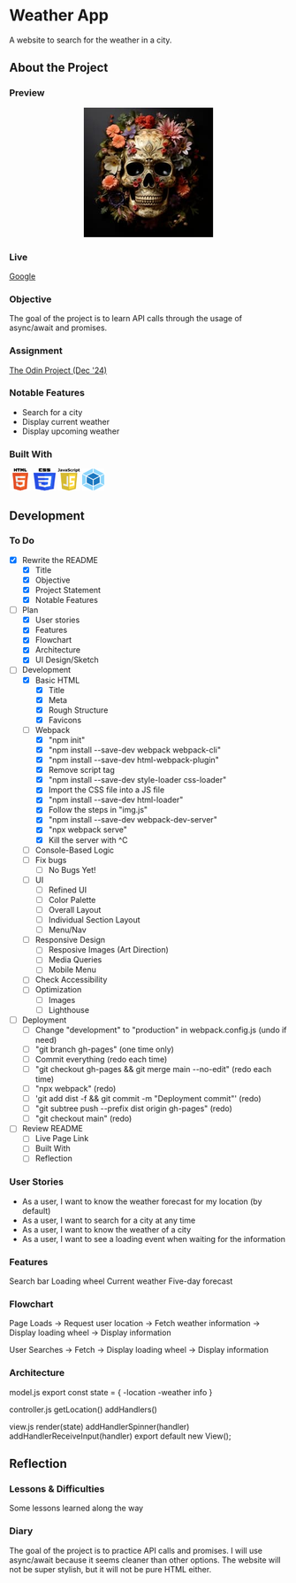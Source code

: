 # Weather App

A website to search for the weather in a city.

## About the Project

### Preview

<div align='center'>
    <img src='./README/project-preview.jpg'>
</div>

### Live

<a href='http://google.com/'>Google</a>

### Objective

The goal of the project is to learn API calls through the usage of async/await and promises.

### Assignment

[The Odin Project (Dec '24)](https://www.theodinproject.com/lessons/javascript-webpack)

### Notable Features

- Search for a city
- Display current weather
- Display upcoming weather

### Built With

<img src='./README/html5-logo.svg' style='width:40px; height: 40px' >
<img src='./README/css3-logo.svg' style='width:40px; height: 40px' >
<img src='./README/javascript-logo.svg' style='width:40px; height: 40px' >
<img src='./README/webpack-logo.svg' style='width:40px; height: 40px' >

## Development

### To Do

- [x] Rewrite the README
  - [x] Title
  - [x] Objective
  - [x] Project Statement
  - [x] Notable Features
- [ ] Plan
  - [x] User stories
  - [x] Features
  - [x] Flowchart
  - [x] Architecture
  - [x] UI Design/Sketch
- [ ] Development
  - [x] Basic HTML
    - [x] Title
    - [x] Meta
    - [x] Rough Structure
    - [x] Favicons
  - [ ] Webpack
    - [x] "npm init"
    - [x] "npm install --save-dev webpack webpack-cli"
    - [x] "npm install --save-dev html-webpack-plugin"
    - [x] Remove script tag
    - [x] "npm install --save-dev style-loader css-loader"
    - [x] Import the CSS file into a JS file
    - [x] "npm install --save-dev html-loader"
    - [x] Follow the steps in "img.js"
    - [x] "npm install --save-dev webpack-dev-server"
    - [x] "npx webpack serve"
    - [x] Kill the server with ^C
  - [ ] Console-Based Logic
  - [ ] Fix bugs
    - [ ] No Bugs Yet!
  - [ ] UI
    - [ ] Refined UI
    - [ ] Color Palette
    - [ ] Overall Layout
    - [ ] Individual Section Layout
    - [ ] Menu/Nav
  - [ ] Responsive Design
    - [ ] Resposive Images (Art Direction)
    - [ ] Media Queries
    - [ ] Mobile Menu
  - [ ] Check Accessibility
  - [ ] Optimization
    - [ ] Images
    - [ ] Lighthouse
- [ ] Deployment
  - [ ] Change "development" to "production" in webpack.config.js (undo if need)
  - [ ] "git branch gh-pages" (one time only)
  - [ ] Commit everything (redo each time)
  - [ ] "git checkout gh-pages && git merge main --no-edit" (redo each time)
  - [ ] "npx webpack" (redo)
  - [ ] 'git add dist -f && git commit -m "Deployment commit"' (redo)
  - [ ] "git subtree push --prefix dist origin gh-pages" (redo)
  - [ ] "git checkout main" (redo)
- [ ] Review README
  - [ ] Live Page Link
  - [ ] Built With
  - [ ] Reflection

### User Stories

- As a user, I want to know the weather forecast for my location (by default)
- As a user, I want to search for a city at any time
- As a user, I want to know the weather of a city
- As a user, I want to see a loading event when waiting for the information

### Features

Search bar
Loading wheel
Current weather
Five-day forecast

### Flowchart

Page Loads -> Request user location -> Fetch weather information
-> Display loading wheel -> Display information

User Searches -> Fetch -> Display loading wheel -> Display information

### Architecture

model.js
export const state = {
-location
-weather info
}

controller.js
getLocation()
addHandlers()

view.js
render(state)
addHandlerSpinner(handler)
addHandlerReceiveInput(handler)
export default new View();

## Reflection

### Lessons & Difficulties

Some lessons learned along the way

### Diary

The goal of the project is to practice API calls and promises. I will use async/await because it seems cleaner than other options. The website will not be super stylish, but it will not be pure HTML either.
